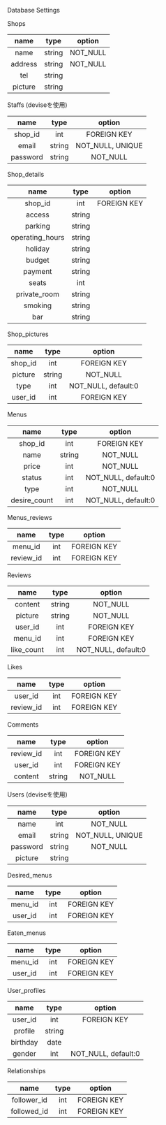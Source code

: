 Database Settings

Shops

|  name   |  type  |  option  |
|:-------:|:------:|:--------:|
|  name   | string | NOT_NULL |
| address | string | NOT_NULL |
|   tel   | string |          |
| picture | string |          |

Staffs (deviseを使用)

|   name   |  type  |      option      |
|:--------:|:------:|:----------------:|
| shop_id  |  int   |   FOREIGN KEY    |
|  email   | string | NOT_NULL, UNIQUE |
| password | string |     NOT_NULL     |


Shop_details

|      name       |  type  |   option    |
|:---------------:|:------:|:-----------:|
|     shop_id     |  int   | FOREIGN KEY |
|     access      | string |             |
|     parking     | string |             |
| operating_hours | string |             |
|     holiday     | string |             |
|     budget      | string |             |
|     payment     | string |             |
|      seats      |  int   |             |
|  private_room   | string |             |
|     smoking     | string |             |
|       bar       | string |             |

Shop_pictures

|  name   |  type  |       option        |
|:-------:|:------:|:-------------------:|
| shop_id |  int   |     FOREIGN KEY     |
| picture | string |      NOT_NULL       |
|  type   |  int   | NOT_NULL, default:0 |
| user_id |  int   |     FOREIGN KEY     |


Menus

|     name     |  type  |       option        |
|:------------:|:------:|:-------------------:|
|   shop_id    |  int   |     FOREIGN KEY     |
|     name     | string |      NOT_NULL       |
|    price     |  int   |      NOT_NULL       |
|    status    |  int   | NOT_NULL, default:0 |
|     type     |  int   |      NOT_NULL       |
| desire_count |  int   | NOT_NULL, default:0 |



Menus_reviews

|   name    | type |   option    |
|:---------:|:----:|:-----------:|
|  menu_id  | int  | FOREIGN KEY |
| review_id | int  | FOREIGN KEY |

Reviews

|    name    |  type  |       option        |
|:----------:|:------:|:-------------------:|
|  content   | string |      NOT_NULL       |
|  picture   | string |      NOT_NULL       |
|  user_id   |  int   |     FOREIGN KEY     |
|  menu_id   |  int   |     FOREIGN KEY     |
| like_count |  int   | NOT_NULL, default:0 |


Likes

|   name    | type |   option    |
|:---------:|:----:|:-----------:|
|  user_id  | int  | FOREIGN KEY |
| review_id | int  | FOREIGN KEY |

Comments

|   name    |  type  |   option    |
|:---------:|:------:|:-----------:|
| review_id |  int   | FOREIGN KEY |
|  user_id  |  int   | FOREIGN KEY |
|  content  | string |  NOT_NULL   |


Users (deviseを使用)

|   name   |  type  |      option      |
|:--------:|:------:|:----------------:|
|   name   |  int   |     NOT_NULL     |
|  email   | string | NOT_NULL, UNIQUE |
| password | string |     NOT_NULL     |
| picture  | string |                  |



Desired_menus

|  name   | type |   option    |
|:-------:|:----:|:-----------:|
| menu_id | int  | FOREIGN KEY |
| user_id | int  | FOREIGN KEY |

Eaten_menus

|  name   | type |   option    |
|:-------:|:----:|:-----------:|
| menu_id | int  | FOREIGN KEY |
| user_id | int  | FOREIGN KEY |

User_profiles

|   name   |  type  |       option        |
|:--------:|:------:|:-------------------:|
| user_id  |  int   |     FOREIGN KEY     |
| profile  | string |                     |
| birthday |  date  |                     |
|  gender  |  int   | NOT_NULL, default:0 |


Relationships

|    name     | type |   option    |
|:-----------:|:----:|:-----------:|
| follower_id | int  | FOREIGN KEY |
| followed_id | int  | FOREIGN KEY |
